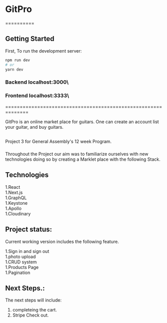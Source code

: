 
# GitPro
==========


## Getting Started

First, To run the development server:

```bash
npm run dev
# or
yarn dev
```
### Backend localhost:3000\
### Frontend localhost:3333\
==============================================================

GitPro is an online market place for guitars.
One can create an account list your guitar, and buy guitars.

##
Project 3 for General Assembly's 12 week Program.

###
Throughout the Project our aim was to familiarize ourselves with new technologies doing so by creating a Marklet place with the following Stack.

## Technologies

1.React\
1.Next.js\
1.GraphQL\
1.Keystone\
1.Apollo\
1.Cloudinary

## Project status:

Current working version includes the following feature.

1.Sign in and sign out\
1.photo upload\
1.CRUD system\
1.Products Page\
1.Pagination


## Next Steps.:

The next steps will include:
1. completeing the cart.
1. Stripe Check out.
